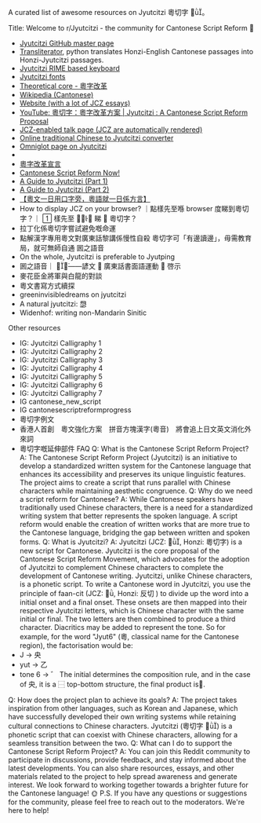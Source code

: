 A curated list of awesome resources on Jyutcitzi 粵切字 。

Title: Welcome to r/Jyutcitzi - the community for Cantonese Script Reform 🎉

- [Jyutcitzi GitHub master page](https://github.com/jyutcitzi)
- [Transliterator](https://github.com/jyutcitzi/jyutcitzi-transliterate), python translates Honzi-English Cantonese passages into Honzi-Jyutcitzi passages.
- [Jyutcitzi RIME based keyboard](https://github.com/jyutcitzi/jyutcitzi-RIME)
- [Jyutcitzi fonts](https://github.com/jyutcitzi/jyutcitzi-fonts)
- [Theoretical core - 粵字改革](https://archive.org/details/20230105_20230105_0509)
- [Wikipedia (Cantonese)](https://zh-yue.wikipedia.org/wiki/%E7%B2%B5%E5%88%87%E5%AD%97)
- [Website (with a lot of JCZ essays)](https://jyutcitzi.github.io/)
- [YouTube: 粵切字：粵字改革方案 | Jyutcitzi : A Cantonese Script Reform Proposal](https://www.youtube.com/watch?v=7WzZ8jfi1aA&ab_channel=CantoneseScriptReformSociety)
- [JCZ-enabled talk page (JCZ are automatically rendered)](https://cantotalk.com/)
- [Online traditional Chinese to Jyutcitzi converter](https://cantotalk.com/t.php?style=honzi_jcz&mode=font&subject=%E5%91%A2%E5%9A%BF%E5%98%A2%E4%BF%82%E6%BC%A2%E5%AD%97%E7%B2%B5%E5%88%87%E5%AD%97%E7%B2%B5%E6%8B%BC%E8%BD%89%E6%8F%9B%E5%99%A8)
- [Omniglot page on Jyutcitzi](https://omniglot.com/conscripts/jyutcitzi.htm)
-
- [粵字改革宣言](https://medium.com/@jyutzigoigakhokwui/%E7%B2%B5%E5%AD%97%E6%94%B9%E9%9D%A9%E5%AE%A3%E8%A8%80-14376428b9c)
- [Cantonese Script Reform Now!](https://medium.com/@jyutzigoigakhokwui/cantonese-script-reform-now-857ee6c92271)
- [A Guide to Jyutcitzi (Part 1)](https://haemzbaengzlaengz.medium.com/a-guide-to-jyutcitzi-part-1-of-many-to-come-f6fc8811274d)
- [A Guide to Jyutcitzi (Part 2)](https://haemzbaengzlaengz.medium.com/a-guide-to-jyutcitzi-part-2-of-many-to-come-fbf229c37d91)
- [【粵文一日用口字旁，粵語就一日係方言】](https://medium.com/@jyutzigoigakhokwui/%E7%B2%B5%E6%96%87%E4%B8%80%E6%97%A5%E7%94%A8%E5%8F%A3%E5%AD%97%E6%97%81-%E7%B2%B5%E8%AA%9E%E5%B0%B1%E4%B8%80%E6%97%A5%E4%BF%82%E6%96%B9%E8%A8%80-167d6978442)
- How to display JCZ on your browser? ｜點樣先至喺 browser 度睇到粵切字？｜  樣先至 󱪙󰧵 睇 󰧱 粵切字？
- 拉丁化係粵切字嘗試避免嘅命運
- 點解漢字專用粵文對廣東話黎講係慢性自殺 粵切字可「有邊讀邊」，毋需教育局，就可無師自通 囻之語音
- On the whole, Jyutcitzi is preferable to Jyutping
- 囻之語音｜ ——諺文  廣東話書面語運動  啓示
- 麥花臣金將軍與白龍的對談
- 粵文書寫方式續探
- greeninvisibledreams on jyutcitzi
- A natural jyutcitzi: 𢞵
- Widenhof: writing non-Mandarin Sinitic

Other resources

- IG: Jyutcitzi Calligraphy 1
- IG: Jyutcitzi Calligraphy 2
- IG: Jyutcitzi Calligraphy 3
- IG: Jyutcitzi Calligraphy 4
- IG: Jyutcitzi Calligraphy 5
- IG: Jyutcitzi Calligraphy 6
- IG: Jyutcitzi Calligraphy 7
- IG cantonese_new_script
- IG cantonesescriptreformprogress
- 粵切字例文
- 香港人首創　粵文強化方案　拼音方塊漢字(粵音)　將會追上日文英文消化外來詞
- 粵切字嘅延伸部件 FAQ
  Q: What is the Cantonese Script Reform Project?
  A: The Cantonese Script Reform Project (Jyutcitzi) is an initiative to develop a standardized written system for the Cantonese language that enhances its accessibility and preserves its unique linguistic features. The project aims to create a script that runs parallel with Chinese characters while maintaining aesthetic congruence.
  Q: Why do we need a script reform for Cantonese?
  A: While Cantonese speakers have traditionally used Chinese characters, there is a need for a standardized writing system that better represents the spoken language. A script reform would enable the creation of written works that are more true to the Cantonese language, bridging the gap between written and spoken forms.
  Q: What is Jyutcitzi?
  A: Jyutcitzi (JCZ: , Honzi: 粵切字) is a new script for Cantonese. Jyutcitzi is the core proposal of the Cantonese Script Reform Movement, which advocates for the adoption of Jyutcitzi to complement Chinese characters to complete the development of Cantonese writing.
  Jyutcitzi, unlike Chinese characters, is a phonetic script. To write a Cantonese word in Jyutcitzi, you use the principle of faan-cit (JCZ: , Honzi: 反切 ) to divide up the word into a initial onset and a final onset. These onsets are then mapped into their respective Jyutcitzi letters, which is Chinese character with the same initial or final. The two letters are then combined to produce a third character. Diacritics may be added to represent the tone. So for example, for the word "Jyut6" (粵, classical name for the Cantonese region), the factorisation would be:
- J → 央
- yut → 乙
- tone 6 → ゛
  The initial determines the composition rule, and in the case of 央, it is a ⿱ top-bottom structure, the final product is󱛍.

Q: How does the project plan to achieve its goals?
A: The project takes inspiration from other languages, such as Korean and Japanese, which have successfully developed their own writing systems while retaining cultural connections to Chinese characters. Jyutcitzi (粵切字 ) is a phonetic script that can coexist with Chinese characters, allowing for a seamless transition between the two.
Q: What can I do to support the Cantonese Script Reform Project?
A: You can join this Reddit community to participate in discussions, provide feedback, and stay informed about the latest developments. You can also share resources, essays, and other materials related to the project to help spread awareness and generate interest.
We look forward to working together towards a brighter future for the Cantonese language! 🌞
P.S. If you have any questions or suggestions for the community, please feel free to reach out to the moderators. We're here to help!
